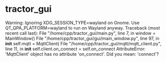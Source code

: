 # tractor_gui
Warning: Ignoring XDG_SESSION_TYPE=wayland on Gnome. Use QT_QPA_PLATFORM=wayland to run on Wayland anyway.
Traceback (most recent call last):
  File "/home/cpp/tractor_gui/main.py", line 7, in <module>
    window = MainWindow()
  File "/home/cpp/tractor_gui/gui/main_window.py", line 97, in __init__
    self.mqtt = MqttClient(
  File "/home/cpp/tractor_gui/mqtt/mqtt_client.py", line 11, in __init__
    self.client.on_connect = self.on_connect
AttributeError: 'MqttClient' object has no attribute 'on_connect'. Did you mean: 'connect'?

